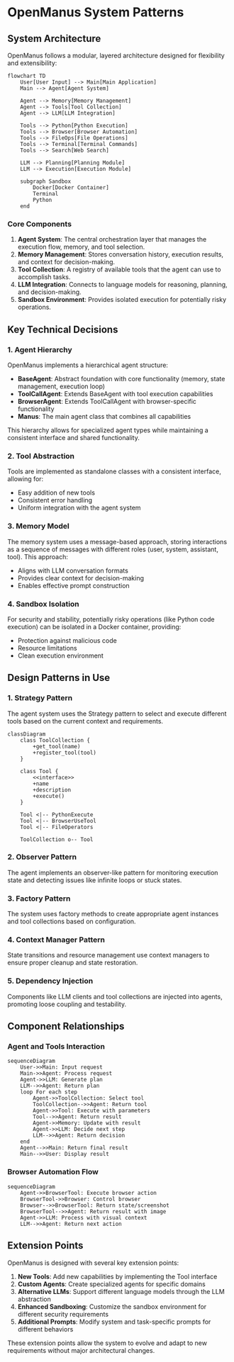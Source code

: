 # OpenManus System Patterns

## System Architecture

OpenManus follows a modular, layered architecture designed for flexibility and extensibility:

```mermaid
flowchart TD
    User[User Input] --> Main[Main Application]
    Main --> Agent[Agent System]

    Agent --> Memory[Memory Management]
    Agent --> Tools[Tool Collection]
    Agent --> LLM[LLM Integration]

    Tools --> Python[Python Execution]
    Tools --> Browser[Browser Automation]
    Tools --> FileOps[File Operations]
    Tools --> Terminal[Terminal Commands]
    Tools --> Search[Web Search]

    LLM --> Planning[Planning Module]
    LLM --> Execution[Execution Module]

    subgraph Sandbox
        Docker[Docker Container]
        Terminal
        Python
    end
```

### Core Components

1. **Agent System**: The central orchestration layer that manages the execution flow, memory, and tool selection.
2. **Memory Management**: Stores conversation history, execution results, and context for decision-making.
3. **Tool Collection**: A registry of available tools that the agent can use to accomplish tasks.
4. **LLM Integration**: Connects to language models for reasoning, planning, and decision-making.
5. **Sandbox Environment**: Provides isolated execution for potentially risky operations.

## Key Technical Decisions

### 1. Agent Hierarchy

OpenManus implements a hierarchical agent structure:

- **BaseAgent**: Abstract foundation with core functionality (memory, state management, execution loop)
- **ToolCallAgent**: Extends BaseAgent with tool execution capabilities
- **BrowserAgent**: Extends ToolCallAgent with browser-specific functionality
- **Manus**: The main agent class that combines all capabilities

This hierarchy allows for specialized agent types while maintaining a consistent interface and shared functionality.

### 2. Tool Abstraction

Tools are implemented as standalone classes with a consistent interface, allowing for:
- Easy addition of new tools
- Consistent error handling
- Uniform integration with the agent system

### 3. Memory Model

The memory system uses a message-based approach, storing interactions as a sequence of messages with different roles (user, system, assistant, tool). This approach:
- Aligns with LLM conversation formats
- Provides clear context for decision-making
- Enables effective prompt construction

### 4. Sandbox Isolation

For security and stability, potentially risky operations (like Python code execution) can be isolated in a Docker container, providing:
- Protection against malicious code
- Resource limitations
- Clean execution environment

## Design Patterns in Use

### 1. Strategy Pattern

The agent system uses the Strategy pattern to select and execute different tools based on the current context and requirements.

```mermaid
classDiagram
    class ToolCollection {
        +get_tool(name)
        +register_tool(tool)
    }

    class Tool {
        <<interface>>
        +name
        +description
        +execute()
    }

    Tool <|-- PythonExecute
    Tool <|-- BrowserUseTool
    Tool <|-- FileOperators

    ToolCollection o-- Tool
```

### 2. Observer Pattern

The agent implements an observer-like pattern for monitoring execution state and detecting issues like infinite loops or stuck states.

### 3. Factory Pattern

The system uses factory methods to create appropriate agent instances and tool collections based on configuration.

### 4. Context Manager Pattern

State transitions and resource management use context managers to ensure proper cleanup and state restoration.

### 5. Dependency Injection

Components like LLM clients and tool collections are injected into agents, promoting loose coupling and testability.

## Component Relationships

### Agent and Tools Interaction

```mermaid
sequenceDiagram
    User->>Main: Input request
    Main->>Agent: Process request
    Agent->>LLM: Generate plan
    LLM-->>Agent: Return plan
    loop For each step
        Agent->>ToolCollection: Select tool
        ToolCollection-->>Agent: Return tool
        Agent->>Tool: Execute with parameters
        Tool-->>Agent: Return result
        Agent->>Memory: Update with result
        Agent->>LLM: Decide next step
        LLM-->>Agent: Return decision
    end
    Agent-->>Main: Return final result
    Main-->>User: Display result
```

### Browser Automation Flow

```mermaid
sequenceDiagram
    Agent->>BrowserTool: Execute browser action
    BrowserTool->>Browser: Control browser
    Browser-->>BrowserTool: Return state/screenshot
    BrowserTool-->>Agent: Return result with image
    Agent->>LLM: Process with visual context
    LLM-->>Agent: Return next action
```

## Extension Points

OpenManus is designed with several key extension points:

1. **New Tools**: Add new capabilities by implementing the Tool interface
2. **Custom Agents**: Create specialized agents for specific domains
3. **Alternative LLMs**: Support different language models through the LLM abstraction
4. **Enhanced Sandboxing**: Customize the sandbox environment for different security requirements
5. **Additional Prompts**: Modify system and task-specific prompts for different behaviors

These extension points allow the system to evolve and adapt to new requirements without major architectural changes.
